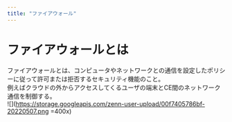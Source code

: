 ```yaml
---
title: "ファイアウォール"
---
```

# ファイアウォールとは
ファイアウォールとは、コンピュータやネットワークとの通信を設定したポリシーに従って許可または拒否するセキュリティ機能のこと。  
例えばクラウドの外からアクセスしてくるユーザの端末とCE間のネットワーク通信を制御する。  
![](https://storage.googleapis.com/zenn-user-upload/00f7405786bf-20220507.png =400x)
